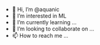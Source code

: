 - 👋 Hi, I’m @aquanic
- 👀 I’m interested in ML
- 🌱 I’m currently learning ...
- 💞️ I’m looking to collaborate on ...
- 📫 How to reach me ...

<!---
aquanic/aquanic is a ✨ special ✨ repository because its `README.md` (this file) appears on your GitHub profile.
You can click the Preview link to take a look at your changes.
--->
